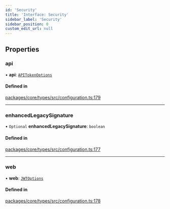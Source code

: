 ```yaml
---
id: 'Security'
title: 'Interface: Security'
sidebar_label: 'Security'
sidebar_position: 0
custom_edit_url: null
---
```


## Properties

### api

• **api**: [`APITokenOptions`](APITokenOptions.md)

#### Defined in

[packages/core/types/src/configuration.ts:179](https://github.com/verdaccio/verdaccio/blob/10057a4ff/packages/core/types/src/configuration.ts#L179)

---

### enhancedLegacySignature

• `Optional` **enhancedLegacySignature**: `boolean`

#### Defined in

[packages/core/types/src/configuration.ts:177](https://github.com/verdaccio/verdaccio/blob/10057a4ff/packages/core/types/src/configuration.ts#L177)

---

### web

• **web**: [`JWTOptions`](JWTOptions.md)

#### Defined in

[packages/core/types/src/configuration.ts:178](https://github.com/verdaccio/verdaccio/blob/10057a4ff/packages/core/types/src/configuration.ts#L178)
